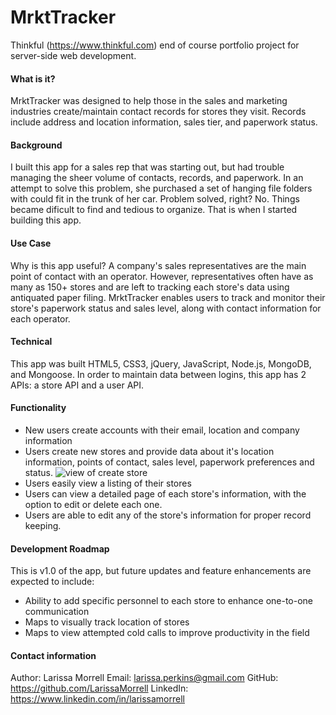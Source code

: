 # MrktTracker #

Thinkful (https://www.thinkful.com) end of course portfolio project for server-side web development.

#### What is it? ####
MrktTracker was designed to help those in the sales and marketing industries create/maintain contact records for stores they visit. Records include address and location information, sales tier, and paperwork status.

#### Background ####
I built this app for a sales rep that was starting out, but had trouble managing the sheer volume of contacts, records, and paperwork. In an attempt to solve this problem, she purchased a set of hanging file folders with could fit in the trunk of her car. Problem solved, right? No. Things became dificult to find and tedious to organize. That is when I started building this app.

#### Use Case ####
Why is this app useful? A company's sales representatives are the main point of contact with an operator. However, representatives often have as many as 150+ stores and are left to tracking each store's data using antiquated paper filing. MrktTracker enables users to track and monitor their store's paperwork status and sales level, along with contact information for each operator.

#### Technical ####
This app was built HTML5, CSS3, jQuery, JavaScript, Node.js, MongoDB, and Mongoose. In order to maintain data between logins, this app has 2 APIs: a store API and a user API.

#### Functionality ####
 * New users create accounts with their email, location and company information
 * Users create new stores and provide data about it's location information, points of contact, sales level, paperwork preferences and status.
 ![view of create store](../screenshots/createstore.png)
 * Users easily view a listing of their stores
 * Users can view a detailed page of each store's information, with the option to edit or delete each one.
 * Users are able to edit any of the store's information for proper record keeping.

#### Development Roadmap ####
This is v1.0 of the app, but future updates and feature enhancements are expected to include:
 * Ability to add specific personnel to each store to enhance one-to-one communication
 * Maps to visually track location of stores
 * Maps to view attempted cold calls to improve productivity in the field

#### Contact information ####
Author: Larissa Morrell
Email: larissa.perkins@gmail.com
GitHub: https://github.com/LarissaMorrell
LinkedIn: https://www.linkedin.com/in/larissamorrell
